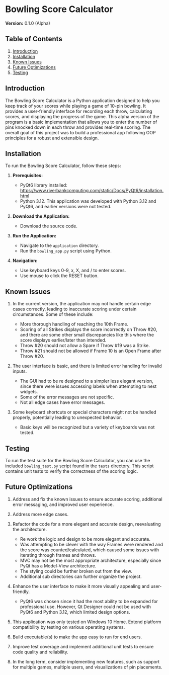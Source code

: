 # Bowling Score Calculator

**Version:** 0.1.0 (Alpha)

## Table of Contents
1. [Introduction](#introduction)
2. [Installation](#installation)
3. [Known Issues](#known-issues)
4. [Future Optimizations](#future-optimizations)
5. [Testing](#testing)

## Introduction

The Bowling Score Calculator is a Python application designed to help you keep track of your scores while playing a game of 10-pin bowling. It provides a user-friendly interface for recording each throw, calculating scores, and displaying the progress of the game. This alpha version of the program is a basic implementation that allows you to enter the number of pins knocked down in each throw and provides real-time scoring. The overall goal of this project was to build a professional app following OOP principles for a robust and extensible design.

## Installation

To run the Bowling Score Calculator, follow these steps:

1. **Prerequisites:**
   - PyQt6 library installed: https://www.riverbankcomputing.com/static/Docs/PyQt6/installation.html 
   - Python 3.12. This application was developed with Python 3.12 and PyQt6, and earlier versions were not tested. 

2. **Download the Application:**
   - Download the source code.

3. **Run the Application:**
   - Navigate to the `application` directory.
   - Run the `bowling_app.py` script using Python.

4. **Navigation:**
   - Use keyboard keys 0-9, x, X, and / to enter scores.
   - Use mouse to click the RESET button.

## Known Issues

1. In the current version, the application may not handle certain edge cases correctly, leading to inaccurate scoring under certain circumstances. Some of these include:
   - More thorough handling of reaching the 10th Frame.
   - Scoring of all Strikes displays the score incorrectly on Throw #20, and there are some other small discrepancies like this where the score displays earlier/later than intended.
   - Throw #20 should not allow a Spare if Throw #19 was a Strike.
   - Throw #21 should not be allowed if Frame 10 is an Open Frame after Throw #20.

2. The user interface is basic, and there is limited error handling for invalid inputs.
   - The GUI had to be re designed to a simpler less elegant version, since there were issues accessing labels when attempting to nest widgets.
   - Some of the error messages are not specific.
   - Not all edge cases have error messages.

3. Some keyboard shortcuts or special characters might not be handled properly, potentially leading to unexpected behavior.
   - Basic keys will be recognized but a variety of keyboards was not tested.

## Testing

To run the test suite for the Bowling Score Calculator, you can use the included `bowling_test.py` script found in the `tests` directory. This script contains unit tests to verify the correctness of the scoring logic.

## Future Optimizations

1. Address and fix the known issues to ensure accurate scoring, additional error messaging, and improved user experience.

2. Address more edge cases.

3. Refactor the code for a more elegant and accurate design, reevaluating the architecture.
   - Re work the logic and design to be more elegant and accurate.
   - Was attempting to be clever with the way Frames were rendered and the score was counted/calculated, which caused some issues with iterating through frames and throws.
   - MVC may not be the most appropriate architecture, especially since PyQt has a Model-View architecture.
   - The styling could be further broken out from the view.
   - Additional sub directories can further organize the project.

4. Enhance the user interface to make it more visually appealing and user-friendly.
   - PyQt6 was chosen since it had the most ability to be expanded for professional use. However, Qt Designer could not be used with PyQt6 and Python 3.12, which limited design options.

5. This application was only tested on Windows 10 Home. Extend platform compatibility by testing on various operating systems.

6. Build executable(s) to make the app easy to run for end users.

7. Improve test coverage and implement additional unit tests to ensure code quality and reliability.

8. In the long term, consider implementing new features, such as support for multiple games, multiple users, and visualizations of pin placements.
